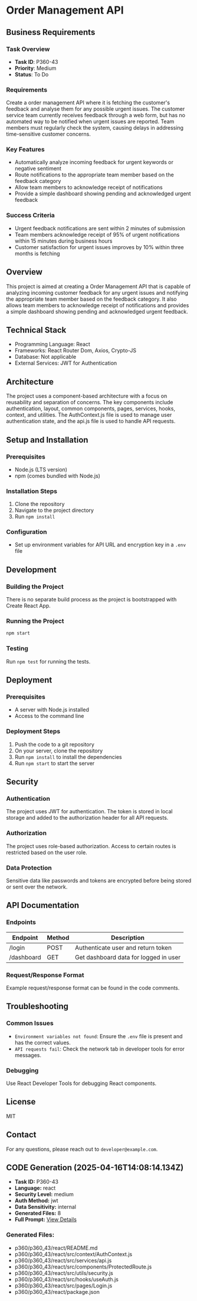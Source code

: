 # Order Management API

## Business Requirements
### Task Overview
- **Task ID**: P360-43
- **Priority**: Medium
- **Status**: To Do

### Requirements
Create a order management API where it is fetching the customer's feedback and analyse them for any possible urgent issues. The customer service team currently receives feedback through a web form, but has no automated way to be notified when urgent issues are reported. Team members must regularly check the system, causing delays in addressing time-sensitive customer concerns.

### Key Features
- Automatically analyze incoming feedback for urgent keywords or negative sentiment
- Route notifications to the appropriate team member based on the feedback category
- Allow team members to acknowledge receipt of notifications
- Provide a simple dashboard showing pending and acknowledged urgent feedback

### Success Criteria
- Urgent feedback notifications are sent within 2 minutes of submission
- Team members acknowledge receipt of 95% of urgent notifications within 15 minutes during business hours
- Customer satisfaction for urgent issues improves by 10% within three months is fetching 

## Overview
This project is aimed at creating a Order Management API that is capable of analyzing incoming customer feedback for any urgent issues and notifying the appropriate team member based on the feedback category. It also allows team members to acknowledge receipt of notifications and provides a simple dashboard showing pending and acknowledged urgent feedback.

## Technical Stack
- Programming Language: React
- Frameworks: React Router Dom, Axios, Crypto-JS
- Database: Not applicable
- External Services: JWT for Authentication

## Architecture
The project uses a component-based architecture with a focus on reusability and separation of concerns. The key components include authentication, layout, common components, pages, services, hooks, context, and utilities. The AuthContext.js file is used to manage user authentication state, and the api.js file is used to handle API requests.

## Setup and Installation
### Prerequisites
- Node.js (LTS version)
- npm (comes bundled with Node.js)

### Installation Steps
1. Clone the repository
2. Navigate to the project directory
3. Run `npm install`

### Configuration
- Set up environment variables for API URL and encryption key in a `.env` file

## Development
### Building the Project
There is no separate build process as the project is bootstrapped with Create React App.

### Running the Project
```bash
npm start
```

### Testing
Run `npm test` for running the tests.

## Deployment
### Prerequisites
- A server with Node.js installed
- Access to the command line

### Deployment Steps
1. Push the code to a git repository
2. On your server, clone the repository
3. Run `npm install` to install the dependencies
4. Run `npm start` to start the server

## Security
### Authentication
The project uses JWT for authentication. The token is stored in local storage and added to the authorization header for all API requests.

### Authorization
The project uses role-based authorization. Access to certain routes is restricted based on the user role.

### Data Protection
Sensitive data like passwords and tokens are encrypted before being stored or sent over the network.

## API Documentation
### Endpoints
| Endpoint | Method | Description |
|----------|--------|-------------|
| /login | POST | Authenticate user and return token |
| /dashboard | GET | Get dashboard data for logged in user |

### Request/Response Format
Example request/response format can be found in the code comments.

## Troubleshooting
### Common Issues
- `Environment variables not found`: Ensure the `.env` file is present and has the correct values.
- `API requests fail`: Check the network tab in developer tools for error messages.

### Debugging
Use React Developer Tools for debugging React components.

## License
MIT

## Contact
For any questions, please reach out to `developer@example.com`.

## CODE Generation (2025-04-16T14:08:14.134Z)
- **Task ID:** P360-43
- **Language:** react
- **Security Level:** medium
- **Auth Method:** jwt
- **Data Sensitivity:** internal
- **Generated Files:** 8
- **Full Prompt:** [View Details](./.prompts/code-2025-04-16T14:08:14.134Z.json)

### Generated Files:
- p360/p360_43/react/README.md
- p360/p360_43/react/src/context/AuthContext.js
- p360/p360_43/react/src/services/api.js
- p360/p360_43/react/src/components/ProtectedRoute.js
- p360/p360_43/react/src/utils/security.js
- p360/p360_43/react/src/hooks/useAuth.js
- p360/p360_43/react/src/pages/Login.js
- p360/p360_43/react/package.json

